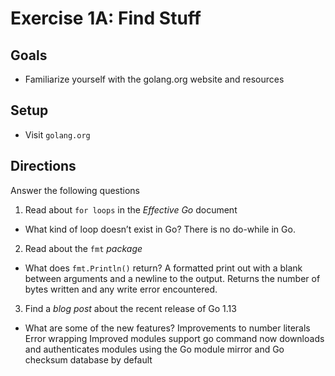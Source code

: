# Exercise 1A: Find Stuff

## Goals

- Familiarize yourself with the golang.org website and resources

## Setup

- Visit `golang.org`

## Directions

Answer the following questions

1. Read about `for loops` in the _Effective Go_ document

- What kind of loop doesn’t exist in Go? 
There is no do-while in Go.

2. Read about the `fmt` _package_

- What does `fmt.Println()` return?
A formatted print out with a blank between arguments and a newline to the output. Returns the number of bytes written and any write error encountered.

3. Find a _blog post_ about the recent release of Go 1.13

- What are some of the new features?
Improvements to number literals
Error wrapping
Improved modules support
go command now downloads and authenticates modules using the Go module mirror and Go checksum database by default